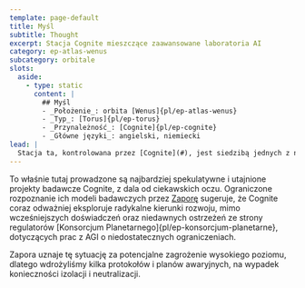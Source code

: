 ```yaml
---
template: page-default
title: Myśl
subtitle: Thought
excerpt: Stacja Cognite mieszczące zaawansowane laboratoria AI
category: ep-atlas-wenus
subcategory: orbitale
slots:
  aside:
    - type: static
      content: |
        ## Myśl
        - _Położenie_: orbita [Wenus]{pl/ep-atlas-wenus}
        - _Typ_: [Torus]{pl/ep-torus}
        - _Przynależność_: [Cognite]{pl/ep-cognite}
        - _Główne języki_: angielski, niemiecki
lead: |
  Stacja ta, kontrolowana przez [Cognite](#), jest siedzibą jednych z najnowocześniejszych badań nad [sztuczną inteligencją](#) w całym Układzie Słonecznym. Pracujący tu badacze specjalizują się w tworzeniu AI o wysokim poziomie inteligencji ogólnej zbliżonym do [AGI](#), ale wciąż na tyle wyspecjalizowanych i ograniczonych, by nie stanowiły zagrożenia dla użytkowników i nie posiadały zdolności samodoskonalenia się.
---
```

To właśnie tutaj prowadzone są najbardziej spekulatywne i utajnione projekty badawcze Cognite, z dala od ciekawskich oczu. Ograniczone rozpoznanie ich modeli badawczych przez [Zaporę](#) sugeruje, że Cognite coraz odważniej eksploruje radykalne kierunki rozwoju, mimo wcześniejszych doświadczeń oraz niedawnych ostrzeżeń ze strony regulatorów [Konsorcjum Planetarnego]{pl/ep-konsorcjum-planetarne}, dotyczących prac z AGI o niedostatecznych ograniczeniach.

Zapora uznaje tę sytuację za potencjalne zagrożenie wysokiego poziomu, dlatego wdrożyliśmy kilka protokołów i planów awaryjnych, na wypadek konieczności izolacji i neutralizacji.

